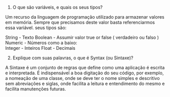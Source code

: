 1. O que são variáveis, e quais os seus tipos? 

Um recurso da linguagem de programação utilizado para armazenar valores em memória. Sempre que precisamos
deste valor basta referenciarmos essa variável. 
seus tipos são: 

String - Texto 
Boolean - Assumir valor true or false ( verdadeiro ou falso )
Numeric - Números como a baixo:   
Integer - Inteiros 
Float - Decimais

2. Explique com suas palavras, o que é Syntax (ou Sintaxe)?

A Sintaxe é um conjunto de regras que define como uma aplicação é escrita e interpretada. É indispensável
a boa digitação do seu código, por exemplo, a nomeação de uma classe, onde se deve ter o nome simples e 
descritivo sem abreviações e siglas, onde facilita a leitura e entendimento do mesmo e facilita manutenções
futuras.  